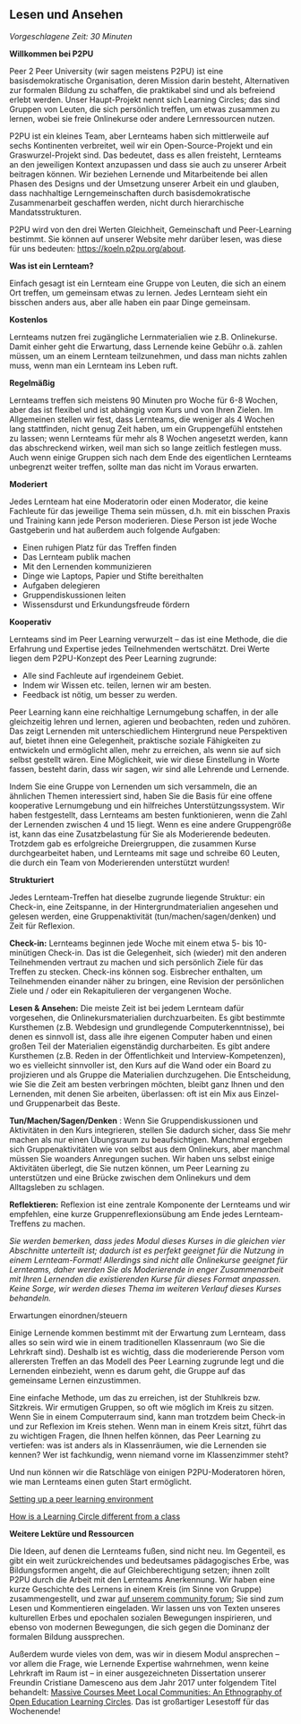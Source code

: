 
## Lesen und Ansehen

_Vorgeschlagene Zeit: 30 Minuten_

**Willkommen bei P2PU**

Peer 2 Peer University (wir sagen meistens P2PU) ist eine basisdemokratische Organisation, deren Mission darin besteht, Alternativen zur formalen Bildung zu schaffen, die praktikabel sind und als befreiend erlebt werden. Unser Haupt-Projekt nennt sich Learning Circles; das sind Gruppen von Leuten, die sich persönlich treffen, um etwas zusammen zu lernen, wobei sie freie Onlinekurse oder andere Lernressourcen nutzen.

P2PU ist ein kleines Team, aber Lernteams haben sich mittlerweile auf sechs Kontinenten verbreitet, weil wir ein Open-Source-Projekt und ein Graswurzel-Projekt sind. Das bedeutet, dass es allen freisteht, Lernteams an den jeweiligen Kontext anzupassen und dass sie auch zu unserer Arbeit beitragen können. Wir beziehen Lernende und Mitarbeitende bei allen Phasen des Designs und der Umsetzung unserer Arbeit ein und glauben, dass nachhaltige Lerngemeinschaften durch basisdemokratische Zusammenarbeit geschaffen werden, nicht durch hierarchische Mandatsstrukturen.

P2PU wird von den drei Werten Gleichheit, Gemeinschaft und Peer-Learning bestimmt. Sie können auf unserer Website mehr darüber lesen, was diese für uns bedeuten:
 https://koeln.p2pu.org/about.

**Was ist ein Lernteam?**

Einfach gesagt ist ein Lernteam eine Gruppe von Leuten, die sich an einem Ort treffen, um gemeinsam etwas zu lernen. Jedes Lernteam sieht ein bisschen anders aus, aber alle haben ein paar Dinge gemeinsam.

**Kostenlos**

Lernteams nutzen frei zugängliche Lernmaterialien wie z.B. Onlinekurse. Damit einher geht die Erwartung, dass Lernende keine Gebühr o.ä. zahlen müssen, um an einem Lernteam teilzunehmen, und dass man nichts zahlen muss, wenn man ein Lernteam ins Leben ruft.

**Regelmäßig**

Lernteams treffen sich meistens 90 Minuten pro Woche für 6-8 Wochen, aber das ist flexibel und ist abhängig vom Kurs und von Ihren Zielen. Im Allgemeinen stellen wir fest, dass Lernteams, die weniger als 4 Wochen lang stattfinden, nicht genug Zeit haben, um ein Gruppengefühl entstehen zu lassen; wenn Lernteams für mehr als 8 Wochen angesetzt werden, kann das abschreckend wirken, weil man sich so lange zeitlich festlegen muss. Auch wenn einige Gruppen sich nach dem Ende des eigentlichen Lernteams unbegrenzt weiter treffen, sollte man das nicht im Voraus erwarten.

**Moderiert**

Jedes Lernteam hat eine Moderatorin oder einen Moderator, die keine Fachleute für das jeweilige Thema sein müssen, d.h. mit ein bisschen Praxis und Training kann jede Person moderieren. Diese Person ist jede Woche Gastgeberin und hat außerdem auch folgende Aufgaben:

- Einen ruhigen Platz für das Treffen finden
- Das Lernteam publik machen
- Mit den Lernenden kommunizieren
- Dinge wie Laptops, Papier und Stifte bereithalten
- Aufgaben delegieren
- Gruppendiskussionen leiten
- Wissensdurst und Erkundungsfreude fördern

**Kooperativ**

Lernteams sind im Peer Learning verwurzelt – das ist eine Methode, die die Erfahrung und Expertise jedes Teilnehmenden wertschätzt. Drei Werte liegen dem P2PU-Konzept des Peer Learning zugrunde:

- Alle sind Fachleute auf irgendeinem Gebiet.
- Indem wir Wissen etc. teilen, lernen wir am besten.
- Feedback ist nötig, um besser zu werden.

Peer Learning kann eine reichhaltige Lernumgebung schaffen, in der alle gleichzeitig lehren und lernen, agieren und beobachten, reden und zuhören. Das zeigt Lernenden mit unterschiedlichem Hintergrund neue Perspektiven auf, bietet ihnen eine Gelegenheit, praktische soziale Fähigkeiten zu entwickeln und ermöglicht allen, mehr zu erreichen, als wenn sie auf sich selbst gestellt wären. Eine Möglichkeit, wie wir diese Einstellung in Worte fassen, besteht darin, dass wir sagen, wir sind alle Lehrende und Lernende.

Indem Sie eine Gruppe von Lernenden um sich versammeln, die an ähnlichen Themen interessiert sind, haben Sie die Basis für eine offene kooperative Lernumgebung und ein hilfreiches Unterstützungssystem. Wir haben festgestellt, dass Lernteams am besten funktionieren, wenn die Zahl der Lernenden zwischen 4 und 15 liegt. Wenn es eine andere Gruppengröße ist, kann das eine Zusatzbelastung für Sie als Moderierende bedeuten. Trotzdem gab es erfolgreiche Dreiergruppen, die zusammen Kurse durchgearbeitet haben, und Lernteams mit sage und schreibe 60 Leuten, die durch ein Team von Moderierenden unterstützt wurden!

**Strukturiert**

Jedes Lernteam-Treffen hat dieselbe zugrunde liegende Struktur: ein Check-in, eine Zeitspanne, in der Hintergrundmaterialien angesehen und gelesen werden, eine Gruppenaktivität (tun/machen/sagen/denken) und Zeit für Reflexion.

**Check-in:** Lernteams beginnen jede Woche mit einem etwa 5- bis 10-minütigen Check-in. Das ist die Gelegenheit, sich (wieder) mit den anderen Teilnehmenden vertraut zu machen und sich persönlich Ziele für das Treffen zu stecken. Check-ins können sog. Eisbrecher enthalten, um Teilnehmenden einander näher zu bringen, eine Revision der persönlichen Ziele und / oder ein Rekapitulieren der vergangenen Woche.

**Lesen &amp; Ansehen:** Die meiste Zeit ist bei jedem Lernteam dafür vorgesehen, die Onlinekursmaterialien durchzuarbeiten. Es gibt bestimmte Kursthemen (z.B. Webdesign und grundlegende Computerkenntnisse), bei denen es sinnvoll ist, dass alle ihre eigenen Computer haben und einen großen Teil der Materialien eigenständig durcharbeiten. Es gibt andere Kursthemen (z.B. Reden in der Öffentlichkeit und Interview-Kompetenzen), wo es vielleicht sinnvoller ist, den Kurs auf die Wand oder ein Board zu projizieren und als Gruppe die Materialien durchzugehen. Die Entscheidung, wie Sie die Zeit am besten verbringen möchten, bleibt ganz Ihnen und den Lernenden, mit denen Sie arbeiten, überlassen: oft ist ein Mix aus Einzel- und Gruppenarbeit das Beste.

**Tun/Machen/Sagen/Denken** : Wenn Sie Gruppendiskussionen und Aktivitäten in den Kurs integrieren, stellen Sie dadurch sicher, dass Sie mehr machen als nur einen Übungsraum zu beaufsichtigen. Manchmal ergeben sich Gruppenaktivitäten wie von selbst aus dem Onlinekurs, aber manchmal müssen Sie woanders Anregungen suchen. Wir haben uns selbst einige Aktivitäten überlegt, die Sie nutzen können, um Peer Learning zu unterstützen und eine Brücke zwischen dem Onlinekurs und dem Alltagsleben zu schlagen.

**Reflektieren:** Reflexion ist eine zentrale Komponente der Lernteams und wir empfehlen, eine kurze Gruppenreflexionsübung am Ende jedes Lernteam-Treffens zu machen.

_Sie werden bemerken, dass jedes Modul dieses Kurses in die gleichen vier Abschnitte unterteilt ist; dadurch ist es perfekt geeignet für die Nutzung in einem Lernteam-Format! Allerdings sind nicht alle Onlinekurse geeignet für Lernteams, daher werden Sie als Moderierende in enger Zusammenarbeit mit Ihren Lernenden die existierenden Kurse für dieses Format anpassen. Keine Sorge, wir werden dieses Thema im weiteren Verlauf dieses Kurses behandeln._

Erwartungen einordnen/steuern

Einige Lernende kommen bestimmt mit der Erwartung zum Lernteam, dass alles so sein wird wie in einem traditionellen Klassenraum (wo Sie die Lehrkraft sind). Deshalb ist es wichtig, dass die moderierende Person vom allerersten Treffen an das Modell des Peer Learning zugrunde legt und die Lernenden einbezieht, wenn es darum geht, die Gruppe auf das gemeinsame Lernen einzustimmen.

Eine einfache Methode, um das zu erreichen, ist der Stuhlkreis bzw. Sitzkreis. Wir ermutigen Gruppen, so oft wie möglich im Kreis zu sitzen. Wenn Sie in einem Computerraum sind, kann man trotzdem beim Check-in und zur Reflexion im Kreis stehen. Wenn man in einem Kreis sitzt, führt das zu wichtigen Fragen, die Ihnen helfen können, das Peer Learning zu vertiefen: was ist anders als in Klassenräumen, wie die Lernenden sie kennen? Wer ist fachkundig, wenn niemand vorne im Klassenzimmer steht?

Und nun können wir die Ratschläge von einigen P2PU-Moderatoren hören, wie man Lernteams einen guten Start ermöglicht.

[Setting up a peer learning environment](https://www.youtube.com/embed/KGgECP9qgJI)

[How is a Learning Circle different from a class](https://www.youtube.com/embed/1uhBWqLXlBY)


**Weitere Lektüre und Ressourcen**

Die Ideen, auf denen die Lernteams fußen, sind nicht neu. Im Gegenteil, es gibt ein weit zurückreichendes und bedeutsames pädagogisches Erbe, was Bildungsformen angeht, die auf Gleichberechtigung setzen; ihnen zollt P2PU durch die Arbeit mit den Lernteams Anerkennung. Wir haben eine kurze Geschichte des Lernens in einem Kreis (im Sinne von Gruppe) zusammengestellt, und zwar [auf unserem community forum](https://community.p2pu.org/t/the-history-of-learning-in-a-circle/2777); Sie sind zum Lesen und Kommentieren eingeladen. Wir lassen uns von Texten unseres kulturellen Erbes und epochalen sozialen Bewegungen inspirieren, und ebenso von modernen Bewegungen, die sich gegen die Dominanz der formalen Bildung aussprechen.

Außerdem wurde vieles von dem, was wir in diesem Modul ansprechen – vor allem die Frage, wie Lernende Expertise wahrnehmen, wenn keine Lehrkraft im Raum ist – in einer ausgezeichneten Dissertation unserer Freundin Cristiane Damesceno aus dem Jahr 2017 unter folgendem Titel behandelt: [Massive Courses Meet Local Communities: An Ethnography of Open Education Learning Circles](https://repository.lib.ncsu.edu/handle/1840.20/33714). Das ist großartiger Lesestoff für das Wochenende!
